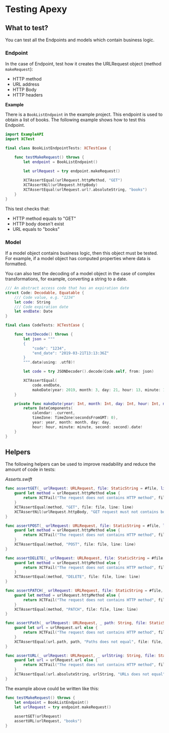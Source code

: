 # Testing Apexy

## What to test?
You can test all the Endpoints and models which contain business logic.

### Endpoint
In the case of Endpoint, test how it creates the URLRequest object (method `makeRequest`):
* HTTP method
* URL address
* HTTP Body
* HTTP headers

**Example**

There is a `BookListEndpoint` in the example project. This endpoint is used to obtain a list of books. The following example shows how to test this Endpoint.

```swift
import ExampleAPI
import XCTest

final class BookListEndpointTests: XCTestCase {

    func testMakeRequest() throws {
        let endpoint = BookListEndpoint()

        let urlRequest = try endpoint.makeRequest()
        
        XCTAssertEqual(urlRequest.httpMethod, "GET")
        XCTAssertNil(urlRequest.httpBody)
        XCTAssertEqual(urlRequest.url?.absoluteString, "books")
    }
}
```
This test checks that:
* HTTP method equals to "GET"
* HTTP body doesn't exist
* URL equals to "books"

### Model
If a model object contains business logic, then this object must be tested. For example, if a model object has computed properties where data is formatted.

You can also test the decoding of a model object in the case of complex transformations, for example, converting a string to a date.

```swift
/// An abstract access code that has an expiration date
struct Code: Decodable, Equatable {
    /// Code value, e.g. "1234"
    let code: String
    /// Code expiration date
    let endDate: Date
}

final class CodeTests: XCTestCase {

    func testDecode() throws {
        let json = """
        {
            "code": "1234",
            "end_date": "2019-03-21T13:13:36Z"
        }
        """.data(using: .utf8)!

        let code = try JSONDecoder().decode(Code.self, from: json)

        XCTAssertEqual(
            code.endDate,
            makeDate(year: 2019, month: 3, day: 21, hour: 13, minute: 13, second: 36))
    }

    private func makeDate(year: Int, month: Int, day: Int, hour: Int, minute: Int, second: Int) -> Date {
        return DateComponents(
            calendar: .current,
            timeZone: TimeZone(secondsFromGMT: 0),
            year: year, month: month, day: day,
            hour: hour, minute: minute, second: second).date!
    }
}
```

## Helpers
The following helpers can be used to improve readability and reduce the amount of code in tests:

_Asserts.swift_
```swift
func assertGET(_ urlRequest: URLRequest, file: StaticString = #file, line: UInt = #line) {
    guard let method = urlRequest.httpMethod else {
        return XCTFail("The request does not contains HTTP method", file: file, line: line)
    }
    XCTAssertEqual(method, "GET", file: file, line: line)
    XCTAssertNil(urlRequest.httpBody, "GET request must not contains body", file: file, line: line)
}

func assertPOST(_ urlRequest: URLRequest, file: StaticString = #file, line: UInt = #line) {
    guard let method = urlRequest.httpMethod else {
        return XCTFail("The request does not contains HTTP method", file: file, line: line)
    }
    XCTAssertEqual(method, "POST", file: file, line: line)
}

func assertDELETE(_ urlRequest: URLRequest, file: StaticString = #file, line: UInt = #line) {
    guard let method = urlRequest.httpMethod else {
        return XCTFail("The request does not contains HTTP method", file: file, line: line)
    }
    XCTAssertEqual(method, "DELETE", file: file, line: line)
}

func assertPATCH(_ urlRequest: URLRequest, file: StaticString = #file, line: UInt = #line) {
    guard let method = urlRequest.httpMethod else {
        return XCTFail("The request does not contains HTTP method", file: file, line: line)
    }
    XCTAssertEqual(method, "PATCH", file: file, line: line)
}

func assertPath(_ urlRequest: URLRequest, _ path: String, file: StaticString = #file, line: UInt = #line) {
    guard let url = urlRequest.url else {
        return XCTFail("The request does not contains HTTP method", file: file, line: line)
    }
    XCTAssertEqual(url.path, path, "Paths does not equal", file: file, line: line)
}

func assertURL(_ urlRequest: URLRequest, _ urlString: String, file: StaticString = #file, line: UInt = #line) {
    guard let url = urlRequest.url else {
        return XCTFail("The request does not contains HTTP method", file: file, line: line)
    }
    XCTAssertEqual(url.absoluteString, urlString, "URLs does not equal", file: file, line: line)
}
```

The example above could be written like this:
```swift
func testMakeRequest() throws {
    let endpoint = BookListEndpoint()
    let urlRequest = try endpoint.makeRequest()
    
    assertGET(urlRequest)
    assertURL(urlRequest, "books")
}
```
